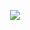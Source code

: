 <p align='center'>
    <img src="https://capsule-render.vercel.app/api?type=waving&color=auto&height=300&section=header&text=HyunJi's%20GitHub&fontSize=60&animation=fadeIn&fontAlignY=38&desc=Welcome%20to%20Web%20BackEnd%20Developer%20Hyunji's%20GitHub%20!&descAlignY=51&descAlign=62"/>
</p>

<!--
**hyunji-0221/hyunji-0221** is a ✨ _special_ ✨ repository because its `README.md` (this file) appears on your GitHub profile.

Here are some ideas to get you started:

- 🔭 I’m currently working on ...
- 🌱 I’m currently learning ...
- 👯 I’m looking to collaborate on ...
- 🤔 I’m looking for help with ...
- 💬 Ask me about ...
- 📫 How to reach me: ...
- 😄 Pronouns: ...
- ⚡ Fun fact: ...
-->
